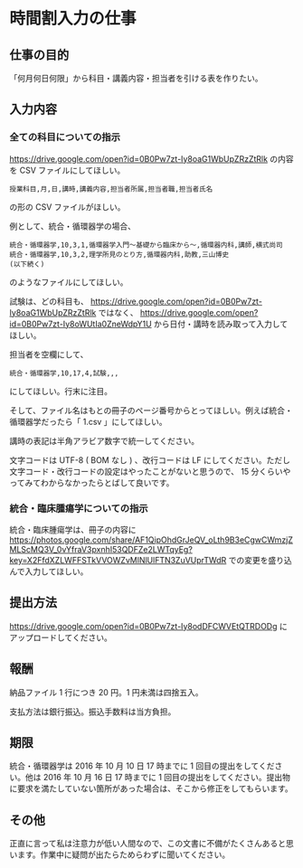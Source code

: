 # 時間割入力の仕事

## 仕事の目的

「何月何日何限」から科目・講義内容・担当者を引ける表を作りたい。

## 入力内容

### 全ての科目についての指示

https://drive.google.com/open?id=0B0Pw7zt-Iy8oaG1WbUpZRzZtRlk の内容を CSV ファイルにしてほしい。

```
授業科目,月,日,講時,講義内容,担当者所属,担当者職,担当者氏名
```

の形の CSV ファイルがほしい。

例として、統合・循環器学の場合、

```
統合・循環器学,10,3,1,循環器学入門〜基礎から臨床から〜,循環器内科,講師,横式尚司
統合・循環器学,10,3,2,理学所見のとり方,循環器内科,助教,三山博史
(以下続く)
```

のようなファイルにしてほしい。

試験は、どの科目も、 https://drive.google.com/open?id=0B0Pw7zt-Iy8oaG1WbUpZRzZtRlk ではなく、 https://drive.google.com/open?id=0B0Pw7zt-Iy8oWUtIa0ZneWdpY1U から日付・講時を読み取って入力してほしい。

担当者を空欄にして、

```
統合・循環器学,10,17,4,試験,,,
```

にしてほしい。行末に注目。

そして、ファイル名はもとの冊子のページ番号からとってほしい。例えば統合・循環器学だったら「 1.csv 」にしてほしい。

講時の表記は半角アラビア数字で統一してください。

文字コードは UTF-8 ( BOM なし ) 、改行コードは LF にしてください。ただし文字コード・改行コードの設定はやったことがないと思うので、 15 分くらいやってみてわからなかったらとばして良いです。

### 統合・臨床腫瘍学についての指示

統合・臨床腫瘍学は、冊子の内容に https://photos.google.com/share/AF1QipOhdGrJeQV_oLth9B3eCgwCWmzjZMLScMQ3V_0vYfraV3pxnhI53QDFZe2LWTqyEg?key=X2FfdXZLWFFSTkVVOWZvMlNlUlFTN3ZuVUprTWdR での変更を盛り込んで入力してほしい。

## 提出方法

https://drive.google.com/open?id=0B0Pw7zt-Iy8odDFCWVEtQTRDODg にアップロードしてください。

## 報酬

納品ファイル 1 行につき 20 円。1 円未満は四捨五入。

支払方法は銀行振込。振込手数料は当方負担。

## 期限

統合・循環器学は 2016 年 10 月 10 日 17 時までに 1 回目の提出をしてください。他は 2016 年 10 月 16 日 17 時までに 1 回目の提出をしてください。提出物に要求を満たしていない箇所があった場合は、そこから修正をしてもらいます。

## その他

正直に言って私は注意力が低い人間なので、この文書に不備がたくさんあると思います。作業中に疑問が出たらためらわずに聞いてください。
